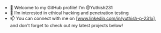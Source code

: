 - 👋 Welcome to my GitHub profile! I’m @Yuthish231
- 👀 I’m interested in ethical hacking and penetration testing
- 📫  You can connect with me on [www.linkedin.com/in/yuthish-p-231x], and don't forget to check out my latest projects below!

